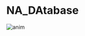 # NA_DAtabase

![anim](https://github.com/user-attachments/assets/22cff88b-ac69-4542-81b3-13318474b0a3)
